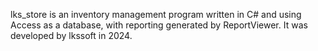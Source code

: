 lks_store is an inventory management program written in C# and using Access as a database, with reporting generated by ReportViewer. It was developed by lkssoft in 2024.
